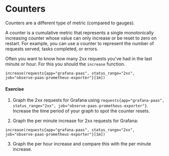 # Counters

Counters are a different type of metric (compared to gauges).

A counter is a cumulative metric that represents a single monotonically increasing counter whose value can only increase or be reset to zero on restart. For example, you can use a counter to represent the number of requests served, tasks completed, or errors.

Often you want to know how many 2xx requests you've had in the last minute or hour. For this you should the `increase` function.

```increase(requests{app="grafana-paas", status_range="2xx", job="observe-paas-prometheus-exporter"}[1m])```

#### Exercise

1. Graph the 2xx requests for Grafana using `requests{app="grafana-paas", status_range="2xx", job="observe-paas-prometheus-exporter"}`. Increase the time period of your graph to spot the counter resets.

2. Graph the per minute increase for 2xx requests for Grafana:

```increase(requests{app="grafana-paas", status_range="2xx", job="observe-paas-prometheus-exporter"}[1m])```

3. Graph the per hour increase and compare this with the per minute increase.
